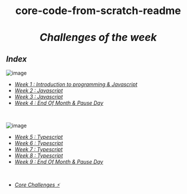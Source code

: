 <h1 align="center"> core-code-from-scratch-readme</h1>

*<h1 align="center">Challenges of the week</h1>*

## _Index_

![image](https://img.shields.io/badge/JavaScript-F7DF1E?style=for-the-badge&logo=javascript&logoColor=black)
- _[Week 1 : Introduction to programming & Javascript](Repository/Week1.md)_
- _[Week 2 : Javascript](Repository/Week2.md)_
- _[Week 3 : Javascript](Repository/Week3.md)_
- _[Week 4 : End Of Month & Pause Day](Repository/Week4.md)_

<br>

![image](https://img.shields.io/badge/TypeScript-007ACC?style=for-the-badge&logo=typescript&logoColor=white)
- _[Week 5 : Typescript](Repository/Week5.md)_
- _[Week 6 : Typescript](Repository/Week6.md)_
- _[Week 7 : Typescript](Repository/Week7.md)_
- _[Week 8 : Typescript](Repository/Week8.md)_
- _[Week 9 : End Of Month & Pause Day](Repository/Week9.md)_

<br>

- _[ Core Challenges ⚡](resources/corechallenges.md)_



